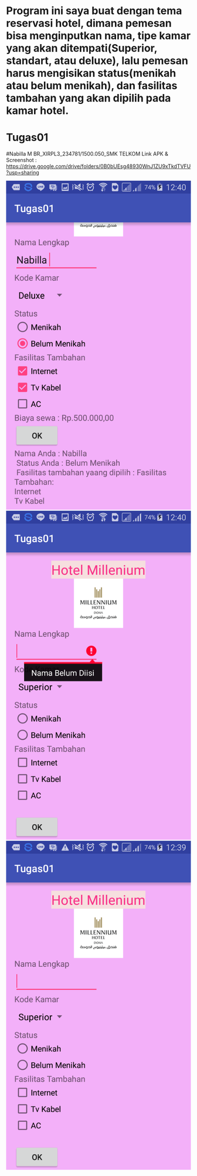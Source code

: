 # Program ini saya buat dengan tema reservasi hotel, dimana pemesan bisa menginputkan nama, tipe kamar yang akan ditempati(Superior, standart, atau deluxe), lalu pemesan harus mengisikan status(menikah atau belum menikah), dan fasilitas tambahan yang akan dipilih pada kamar hotel.
# Tugas01
#Nabilla M BR_XIRPL3_234781/1500.050_SMK TELKOM
Link APK & Screenshot : https://drive.google.com/drive/folders/0B0bUEsg48930WnJ1ZU9xTkdTVFU?usp=sharing

![Images](https://github.com/Nabillabsyrl/Tugas01/blob/master/Screenshot_2016-09-14-12-40-26.png)
![Images](https://github.com/Nabillabsyrl/Tugas01/blob/master/Screenshot_2016-09-14-12-40-06.png)
![Images](https://github.com/Nabillabsyrl/Tugas01/blob/master/Screenshot_2016-09-14-12-39-57.png)
